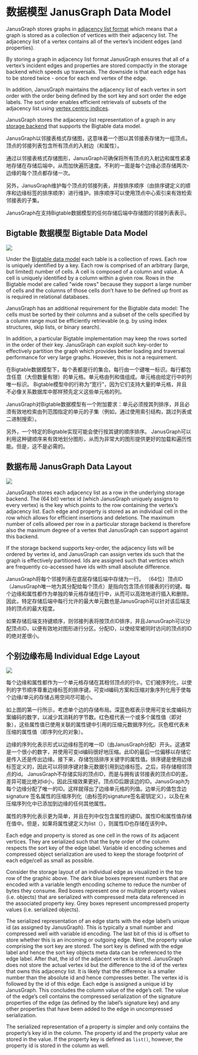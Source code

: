 # 数据模型 JanusGraph Data Model

JanusGraph stores graphs in [adjacency list format](https://en.wikipedia.org/wiki/Adjacency_list) which means that a graph is stored as a collection of vertices with their adjacency list. The adjacency list of a vertex contains all of the vertex’s incident edges (and properties).

By storing a graph in adjacency list format JanusGraph ensures that all of a vertex’s incident edges and properties are stored compactly in the storage backend which speeds up traversals. The downside is that each edge has to be stored twice - once for each end vertex of the edge.

In addition, JanusGraph maintains the adjacency list of each vertex in sort order with the order being defined by the sort key and sort order the edge labels. The sort order enables efficient retrievals of subsets of the adjacency list using [vertex centric indices](https://docs.janusgraph.org/advanced-topics/data-model/#vertex-indexes).

JanusGraph stores the adjacency list representation of a graph in any [storage backend](https://docs.janusgraph.org/advanced-topics/data-model/#storage-backends) that supports the Bigtable data model.

JanusGraph以邻接表格式存储图，这意味着一个图以其邻接表存储为一组顶点。顶点的邻接列表包含所有顶点的入射边（和属性）。

通过以邻接表格式存储图形，JanusGraph可确保将所有顶点的入射边和属性紧凑地存储在存储后端中，从而加快遍历速度。不利的一面是每个边缘必须存储两次-边缘的每个顶点都存储一次。

另外，JanusGraph维护每个顶点的邻接列表，并按排序顺序（由排序键定义的顺序和边缘标签的排序顺序）进行维护。排序顺序可以使用顶点中心索引来有效检索邻接表的子集。

JanusGraph在支持Bigtable数据模型的任何存储后端中存储图的邻接列表表示。

## Bigtable 数据模型 Bigtable Data Model
![](https://cdn.nlark.com/yuque/0/2020/png/1209774/1606527970964-230f596f-b5d7-4eb1-9fd0-9b852241d6ad.png#align=left&display=inline&height=229&margin=%5Bobject%20Object%5D&originHeight=229&originWidth=927&size=0&status=done&style=none&width=927)

Under the [Bigtable data model](https://en.wikipedia.org/wiki/Bigtable) each table is a collection of rows. Each row is uniquely identified by a key. Each row is comprised of an arbitrary (large, but limited) number of cells. A cell is composed of a column and value. A cell is uniquely identified by a column within a given row. Rows in the Bigtable model are called "wide rows" because they support a large number of cells and the columns of those cells don’t have to be defined up front as is required in relational databases.

JanusGraph has an additional requirement for the Bigtable data model: The cells must be sorted by their columns and a subset of the cells specified by a column range must be efficiently retrievable (e.g. by using index structures, skip lists, or binary search).

In addition, a particular Bigtable implementation may keep the rows sorted in the order of their key. JanusGraph can exploit such key-order to effectively partition the graph which provides better loading and traversal performance for very large graphs. However, this is not a requirement.

在Bigtable数据模型下，每个表都是行的集合。每行由一个键唯一标识。每行都包含任意（大但数量有限）的单元格。单元格由列和值组成。单元格由给定行中的列唯一标识。 Bigtable模型中的行称为“宽行”，因为它们支持大量的单元格，并且不必像关系数据库中那样预先定义这些单元格的列。

JanusGraph对Bigtable数据模型有一个附加要求：单元必须按其列排序，并且必须有效地检索由列范围指定的单元的子集（例如，通过使用索引结构，跳过列表或二进制搜索）。

另外，一个特定的Bigtable实现可能会使行按其键的顺序排序。 JanusGraph可以利用这种键顺序来有效地划分图形，从而为非常大的图形提供更好的加载和遍历性能。但是，这不是必需的。

## 数据布局 JanusGraph Data Layout 
![](https://cdn.nlark.com/yuque/0/2020/png/1209774/1606527970146-53f0a61a-4418-4f33-906b-04f23c2e0170.png#align=left&display=inline&height=226&margin=%5Bobject%20Object%5D&originHeight=226&originWidth=926&size=0&status=done&style=none&width=926)

JanusGraph stores each adjacency list as a row in the underlying storage backend. The (64 bit) vertex id (which JanusGraph uniquely assigns to every vertex) is the key which points to the row containing the vertex’s adjacency list. Each edge and property is stored as an individual cell in the row which allows for efficient insertions and deletions. The maximum number of cells allowed per row in a particular storage backend is therefore also the maximum degree of a vertex that JanusGraph can support against this backend.

If the storage backend supports key-order, the adjacency lists will be ordered by vertex id, and JanusGraph can assign vertex ids such that the graph is effectively partitioned. Ids are assigned such that vertices which are frequently co-accessed have ids with small absolute difference.

JanusGraph将每个邻接列表在底层存储后端中存储为一行。 （64位）顶点ID（JanusGraph唯一地为其分配给每个顶点）是指向包含顶点邻接表的行的键。每个边缘和属性都作为单独的单元格存储在行中，从而可以高效地进行插入和删除。因此，特定存储后端中每行允许的最大单元数也是JanusGraph可以针对该后端支持的顶点的最大程度。

如果存储后端支持键顺序，则邻接列表将按顶点ID排序，并且JanusGraph可以分配顶点ID，以便有效地对图形进行分区。分配ID，以使经常被同时访问的顶点的ID的绝对差很小。

## 个别边缘布局 Individual Edge Layout 
![](https://cdn.nlark.com/yuque/0/2020/png/1209774/1606527969944-0f0d1f5c-fdfb-45ec-825f-7d90376e618c.png#align=left&display=inline&height=211&margin=%5Bobject%20Object%5D&originHeight=211&originWidth=890&size=0&status=done&style=none&width=890)

每个边缘和属性都作为一个单元格存储在其相邻顶点的行中。它们被序列化，以使列的字节顺序尊重边缘标签的排序键。可变id编码方案和压缩对象序列化用于使每个边缘/单元的存储占用空间尽可能小。

如上图的第一行所示，考虑单个边的存储布局。深蓝色框表示使用可变长度编码方案编码的数字，以减少其消耗的字节数。红色框代表一个或多个属性值（即对象），这些属性值已使用关联的属性键中引用的压缩元数据序列化。灰色框代表未压缩的属性值（即序列化的对象）。

边缘的序列化表示形式以边缘标签的唯一ID（由JanusGraph分配）开头。这通常是一个很小的数字，并使用可变id编码很好地压缩。此ID的最后一位偏移以存储它是传入还是传出边缘。接下来，存储包括排序关键字的属性值。排序键是使用边缘标签定义的，因此可以将排序键对象元数据引用到边缘标签。之后，将存储相邻顶点的id。 JanusGraph不存储实际的顶点ID，而是与拥有该邻接表的顶点ID的差。差异可能比绝对id小，因此压缩效果更好。顶点ID后跟该边的ID。JanusGraph为每个边缘分配了唯一的ID。这样就得出了边缘单元格的列值。边单元的值包含边 signature 签名属性的压缩序列化（由标签的signature签名密钥定义），以及在未压缩序列化中已添加到边缘的任何其他属性。

属性的序列化表示更为简单，并且在列中仅包含属性的键ID。属性ID和属性值存储在值中。但是，如果将属性键定义为list（），则属性ID也存储在该列中。

Each edge and property is stored as one cell in the rows of its adjacent vertices. They are serialized such that the byte order of the column respects the sort key of the edge label. Variable id encoding schemes and compressed object serialization are used to keep the storage footprint of each edge/cell as small as possible.

Consider the storage layout of an individual edge as visualized in the top row of the graphic above. The dark blue boxes represent numbers that are encoded with a variable length encoding scheme to reduce the number of bytes they consume. Red boxes represent one or multiple property values (i.e. objects) that are serialized with compressed meta data referenced in the associated property key. Grey boxes represent uncompressed property values (i.e. serialized objects).

The serialized representation of an edge starts with the edge label’s unique id (as assigned by JanusGraph). This is typically a small number and compressed well with variable id encoding. The last bit of this id is offset to store whether this is an incoming or outgoing edge. Next, the property value comprising the sort key are stored. The sort key is defined with the edge label and hence the sort key objects meta data can be referenced to the edge label. After that, the id of the adjacent vertex is stored. JanusGraph does not store the actual vertex id but the difference to the id of the vertex that owns this adjacency list. It is likely that the difference is a smaller number than the absolute id and hence compresses better. The vertex id is followed by the id of this edge. Each edge is assigned a unique id by JanusGraph. This concludes the column value of the edge’s cell. The value of the edge’s cell contains the compressed serialization of the signature properties of the edge (as defined by the label’s signature key) and any other properties that have been added to the edge in uncompressed serialization.

The serialized representation of a property is simpler and only contains the property’s key id in the column. The property id and the property value are stored in the value. If the property key is defined as `list()`, however, the property id is stored in the column as well.
